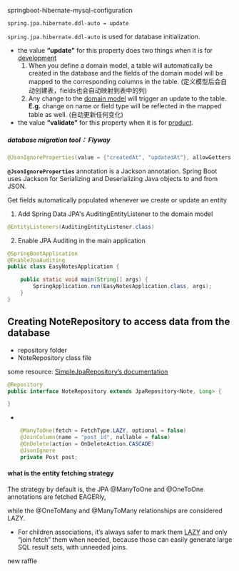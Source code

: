 springboot-hibernate-mysql-configuration

```properties
spring.jpa.hibernate.ddl-auto = update
```

`spring.jpa.hibernate.ddl-auto` is used for database initialization. 

- the value **“update”** for this property does two things when it is for <u>development</u>
  1. When you define a domain model, a table will automatically be created in the database and the fields of the domain model will be mapped to the corresponding columns in the table. (定义模型后会自动创建表，fields也会自动映射到表中的列)
  2. Any change to the <u>domain model</u> will trigger an update to the table. **E.g.** change on name or field type will be reflected in the mapped table as well.  (自动更新任何变化)
- the value **“validate”** for this property when it is for <u>product</u>.

##### database migration tool： Flyway





```java
@JsonIgnoreProperties(value = {"createdAt", "updatedAt"}, allowGetters = true)
```

**`@JsonIgnoreProperties`** annotation is a Jackson annotation. Spring Boot uses Jackson for Serializing and Deserializing Java objects to and from JSON.





Get fields automatically populated whenever we create or update an entity



1. Add Spring Data JPA's AuditingEntityListener to the domain model

```java
@EntityListeners(AuditingEntityListener.class)
```

2. Enable JPA Auditing in the main application

```java
@SpringBootApplication
@EnableJpaAuditing
public class EasyNotesApplication {

    public static void main(String[] args) {
        SpringApplication.run(EasyNotesApplication.class, args);
    }
}
```





## Creating NoteRepository to access data from the database

- repository folder
- NoteRepository class file

some resource: [SimpleJpaRepository’s documentation](http://docs.spring.io/autorepo/docs/spring-data-jpa/current/api/org/springframework/data/jpa/repository/support/SimpleJpaRepository.html)

```java
@Repository
public interface NoteRepository extends JpaRepository<Note, Long> {

}
```

- 

```java
    @ManyToOne(fetch = FetchType.LAZY, optional = false)
    @JoinColumn(name = "post_id", nullable = false)
    @OnDelete(action = OnDeleteAction.CASCADE)
    @JsonIgnore
    private Post post;
```

#### what is the entity fetching strategy

The strategy by default is, the JPA @ManyToOne and @OneToOne annotations are fetched EAGERly, 

while the @OneToMany and @ManyToMany relationships are considered LAZY.

- For children associations, it’s always safer to mark them <u>LAZY</u> and only “join fetch” them when needed, because those can easily generate large SQL result sets, with unneeded joins.





new raffle

